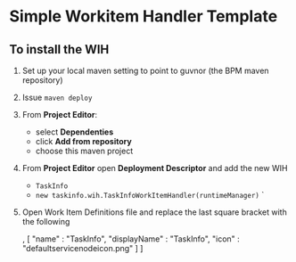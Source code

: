 # Simple Workitem Handler Template


## To install the WIH

1. Set up your local maven setting to point to guvnor (the BPM maven repository) 
2. Issue `maven deploy`
3. From **Project Editor**:

    - select **Dependenties**
    - click **Add from repository**
    - choose this maven project
     
4. From **Project Editor** open **Deployment Descriptor** and add the new WIH 

    - `TaskInfo`
    - `new taskinfo.wih.TaskInfoWorkItemHandler(runtimeManager)`
`

5. Open Work Item Definitions file and replace the last square bracket with the following 

	  ,
	  [
	    "name" : "TaskInfo",
	    "displayName" : "TaskInfo",
	    "icon" : "defaultservicenodeicon.png"
	  ]
	]

 